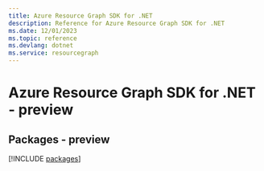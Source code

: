 ```yaml
---
title: Azure Resource Graph SDK for .NET
description: Reference for Azure Resource Graph SDK for .NET
ms.date: 12/01/2023
ms.topic: reference
ms.devlang: dotnet
ms.service: resourcegraph
---
```

# Azure Resource Graph SDK for .NET - preview
## Packages - preview
[!INCLUDE [packages](resource-graph-index.md)]